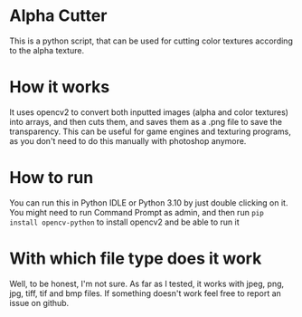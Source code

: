 # Alpha Cutter

This is a python script, that can be used for cutting color textures according to the alpha texture.

# How it works
It uses opencv2 to convert both inputted images (alpha and color textures) into arrays, and then cuts them, and saves them as a .png file to save the transparency.
This can be useful for game engines and texturing programs, as you don't need to do this manually with photoshop anymore. 

# How to run
You can run this in Python IDLE or Python 3.10 by just double clicking on it. You might need to run Command Prompt as admin, and then run `pip install opencv-python` to install opencv2 and be able to run it

# With which file type does it work
Well, to be honest, I'm not sure. As far as I tested, it works with jpeg, png, jpg, tiff, tif and bmp files. If something doesn't work feel free to report an issue on github.

